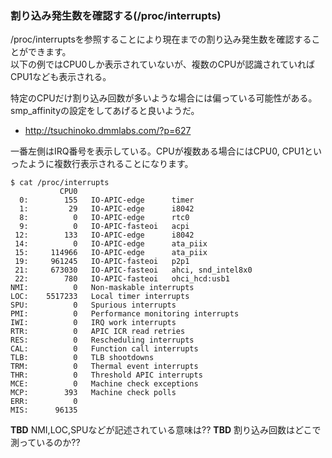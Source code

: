 
### 割り込み発生数を確認する(/proc/interrupts)
/proc/interruptsを参照することにより現在までの割り込み発生数を確認することができます。  
以下の例ではCPU0しか表示されていないが、複数のCPUが認識されていればCPU1なども表示される。

特定のCPUだけ割り込み回数が多いような場合には偏っている可能性がある。smp_affinityの設定をしてあげると良いようだ。
- http://tsuchinoko.dmmlabs.com/?p=627

一番左側はIRQ番号を表示している。CPUが複数ある場合にはCPU0, CPU1といったように複数行表示されることになります。
```
$ cat /proc/interrupts 
           CPU0       
  0:        155   IO-APIC-edge      timer
  1:         29   IO-APIC-edge      i8042
  8:          0   IO-APIC-edge      rtc0
  9:          0   IO-APIC-fasteoi   acpi
 12:        133   IO-APIC-edge      i8042
 14:          0   IO-APIC-edge      ata_piix
 15:     114966   IO-APIC-edge      ata_piix
 19:     961245   IO-APIC-fasteoi   p2p1
 21:     673030   IO-APIC-fasteoi   ahci, snd_intel8x0
 22:        780   IO-APIC-fasteoi   ohci_hcd:usb1
NMI:          0   Non-maskable interrupts
LOC:    5517233   Local timer interrupts
SPU:          0   Spurious interrupts
PMI:          0   Performance monitoring interrupts
IWI:          0   IRQ work interrupts
RTR:          0   APIC ICR read retries
RES:          0   Rescheduling interrupts
CAL:          0   Function call interrupts
TLB:          0   TLB shootdowns
TRM:          0   Thermal event interrupts
THR:          0   Threshold APIC interrupts
MCE:          0   Machine check exceptions
MCP:        393   Machine check polls
ERR:          0
MIS:      96135
```

**TBD** NMI,LOC,SPUなどが記述されている意味は??
**TBD** 割り込み回数はどこで測っているのか??
